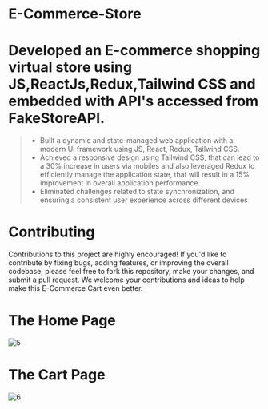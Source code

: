 # E-Commerce-Store
# Developed an E-commerce shopping virtual store using JS,ReactJs,Redux,Tailwind CSS and embedded with API's accessed from FakeStoreAPI.
> * Built a dynamic and state-managed web application with a modern UI framework using JS, React, Redux, Tailwind CSS.
> * Achieved a responsive design using Tailwind CSS, that can lead to a 30% increase in users via mobiles and also leveraged Redux to efficiently manage the application state, that will result in a 15% improvement in overall application performance.
> * Eliminated challenges related to state synchronization, and ensuring a consistent user experience across different devices

# Contributing
Contributions to this project are highly encouraged! If you'd like to contribute by fixing bugs, adding features, or improving the overall codebase, please feel free to fork this repository, make your changes, and submit a pull request. We welcome your contributions and ideas to help make this E-Commerce Cart even better.

# The Home Page
![5](https://github.com/abhishektyagi88/E-Commerce-Store/assets/146976779/b80aa0c1-5472-4e4b-8546-b87888f0a210)

# The Cart Page
![6](https://github.com/abhishektyagi88/E-Commerce-Store/assets/146976779/08bf442b-8f01-4f6b-b639-ace59eb49469)

